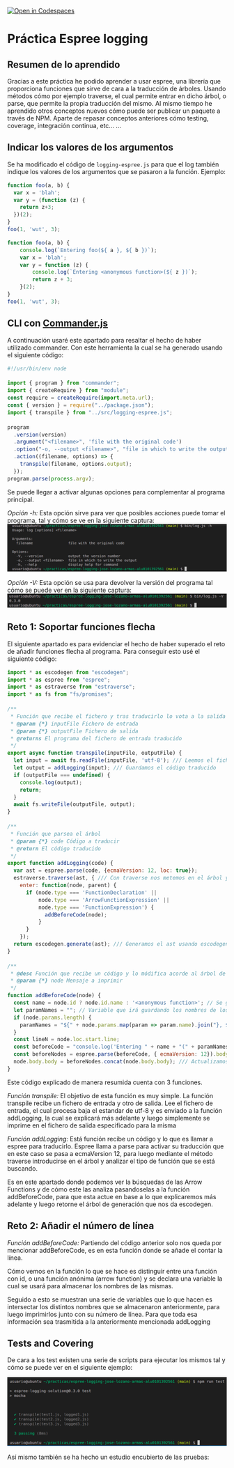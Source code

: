 [![Open in Codespaces](https://classroom.github.com/assets/launch-codespace-f4981d0f882b2a3f0472912d15f9806d57e124e0fc890972558857b51b24a6f9.svg)](https://classroom.github.com/open-in-codespaces?assignment_repo_id=10276738)
# Práctica Espree logging

## Resumen de lo aprendido
Gracias a este práctica he podido aprender a usar espree, una librería que proporciona funciones que sirve de cara a la traducción de árboles. Usando métodos cómo por ejemplo traverse, el cual permite entrar en dicho árbol, o parse, que permite la propia traducción del mismo. Al mismo tiempo he aprendido otros conceptos nuevos cómo puede ser publicar un paquete a través de NPM. Aparte de repasar conceptos anteriores cómo testing, coverage, integración continua, etc...
...

## Indicar los valores de los argumentos

Se ha modificado el código de `logging-espree.js` para que el log también indique los valores de los argumentos que se pasaron a la función. 
Ejemplo:

```javascript
function foo(a, b) {
  var x = 'blah';
  var y = (function (z) {
    return z+3;
  })(2);
}
foo(1, 'wut', 3);
```

```javascript
function foo(a, b) {
    console.log(`Entering foo(${ a }, ${ b })`);
    var x = 'blah';
    var y = function (z) {
        console.log(`Entering <anonymous function>(${ z })`);
        return z + 3;
    }(2);
}
foo(1, 'wut', 3);
```

## CLI con [Commander.js](https://www.npmjs.com/package/commander)

A continuación usaré este apartado para resaltar el hecho de haber utilizado commander. Con este herramienta la cual se ha generado usando el siguiente código:

```javascript
#!/usr/bin/env node

import { program } from "commander";
import { createRequire } from "module";
const require = createRequire(import.meta.url);
const { version } = require("../package.json");
import { transpile } from "../src/logging-espree.js";

program
  .version(version)
  .argument("<filename>", 'file with the original code')
  .option("-o, --output <filename>", "file in which to write the output")
  .action((filename, options) => {
    transpile(filename, options.output);
  });
program.parse(process.argv);
```
Se puede llegar a activar algunas opciones para complementar al programa principal.

*Opción -h:* 
Esta opción sirve para ver que posibles acciones puede tomar el programa, tal y cómo se ve en la siguiente captura:
![captura_h](docs/captura_h_commander.png)

*Opción -V:* 
Esta opción se usa para devolver la versión del programa tal cómo se puede ver en la siguiente captura:
![captura_V](docs/captura_v_commander.png)

## Reto 1: Soportar funciones flecha
El siguiente apartado es para evidenciar el hecho de haber superado el reto de añadir funciones flecha al programa. Para conseguir esto usé el siguiente código:
```javascript
import * as escodegen from "escodegen";
import * as espree from "espree";
import * as estraverse from "estraverse";
import * as fs from "fs/promises";

/**
 * Función que recibe el fichero y tras traducirlo lo vota a la salida
 * @param {*} inputFile Fichero de entrada
 * @param {*} outputFile Fichero de salida
 * @returns El programa del fichero de entrada traducido
 */
export async function transpile(inputFile, outputFile) {
  let input = await fs.readFile(inputFile, 'utf-8'); /// Leemos el fichero y le ponemos formato utf-8
  let output = addLogging(input); /// Guardamos el código traducido
  if (outputFile === undefined) {
    console.log(output);
    return;
  }
  await fs.writeFile(outputFile, output);
}

/**
 * Función que parsea el árbol
 * @param {*} code Código a traducir
 * @return El código traducido
 */
export function addLogging(code) {
  var ast = espree.parse(code, {ecmaVersion: 12, loc: true});
  estraverse.traverse(ast, { /// Con traverse nos metemos en el árbol y buscamos que tipo de node es
    enter: function(node, parent) {
      if (node.type === 'FunctionDeclaration' ||
          node.type === 'ArrowFunctionExpression' ||
          node.type === 'FunctionExpression') {
            addBeforeCode(node);
          }
      }
    });
  return escodegen.generate(ast); /// Generamos el ast usando escodegen
}

/**
 * @desc Función que recibe un código y lo módifica acorde al árbol de espree
 * @param {*} node Mensaje a inprimir
 */
function addBeforeCode(node) {
  const name = node.id ? node.id.name : '<anonymous function>'; // Se guarda si se tiene id o es una función anónima
  let paramNames = ""; // Variable que irá guardando los nombres de los parámetros (array)
  if (node.params.length) { 
    paramNames = "${" + node.params.map(param => param.name).join("}, ${") + "}"; /// Generamos un array con los nombres de los parámetros
  }
  const lineN = node.loc.start.line;
  const beforeCode = "console.log('Entering " + name + "(" + paramNames + ") at line " + lineN + "');"
  const beforeNodes = espree.parse(beforeCode, { ecmaVersion: 12}).body;
  node.body.body = beforeNodes.concat(node.body.body); /// Actualizamos el nuevo body del árbol
}
```
Este código explicado de manera resumida cuenta con 3 funciones.

*Función transpile:* 
El objetivo de esta función es muy simple. La función transpile recibe un fichero de entrada y otro de salida. Lee el fichero de entrada, el cual procesa baja el estandar de utf-8 y es enviado a la función addLogging, la cual se explicará más adelante y luego simplemente se imprime en el fichero de salida especificado para la misma

*Función addLogging:*
Está función recibe un código y lo que es llamar a espree para traducirlo. Espree llama a parse para activar su traducción que en este caso se pasa a ecmaVersion 12, para luego mediante el método traverse introducirse en el árbol y analizar el tipo de función que se está buscando.

Es en este apartado donde podemos ver la búsquedas de las Arrow Functions y de cómo este las analiza pasandoselas a la función addBeforeCode, para que esta actue en base a lo que explicaremos más adelante y luego retorne el árbol de generación que nos da escodegen.

## Reto 2: Añadir el número de línea

*Función addBeforeCode:* 
Partiendo del código anterior solo nos queda por mencionar addBeforeCode, es en esta función donde se añade el contar la línea.

Cómo vemos en la función lo que se hace es distinguir entre una función con id, o una función anónima (arrow function) y se declara una variable la cual se usará para almacenar los nombres de las mismas.

Seguido a esto se muestran una serie de variables que lo que hacen es intersectar los distintos nombres que se almacenaron anteriormente, para luego imprimirlos junto con su número de línea. Para que toda esa información sea trasmitida a la anteriormente mencionada addLogging

## Tests and Covering
De cara a los test existen una serie de scripts para ejecutar los mismos tal y cómo se puede ver en el siguiente ejemplo:

![captura_test](docs/captura_test.png)

Así mismo también se ha hecho un estudio encubierto de las pruebas: